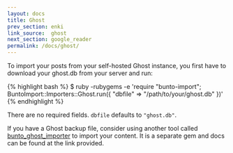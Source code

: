 ```yaml
---
layout: docs
title: Ghost
prev_section: enki
link_source:  ghost
next_section: google_reader
permalink: /docs/ghost/
---
```


To import your posts from your self-hosted Ghost instance, you first have to download your ghost.db from your server and run:

{% highlight bash %}
$ ruby -rubygems -e 'require "bunto-import";
    BuntoImport::Importers::Ghost.run({
      "dbfile"   => "/path/to/your/ghost.db"
    })'
{% endhighlight %}

There are no required fields. `dbfile` defaults to `"ghost.db"`.

If you have a Ghost backup file, consider using another tool called [bunto_ghost_importer](https://github.com/eloyesp/bunto_ghost_importer) to import your content. It is a separate gem and docs can be found at the link provided.
